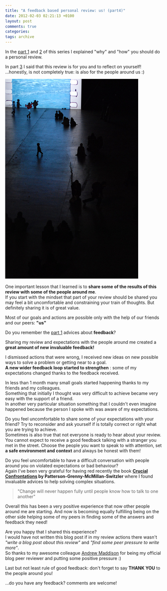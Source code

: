 ```yaml
---
title: "A feedback based personal review: us! (part4)"
date: 2012-02-03 02:21:13 +0100
layout: post
comments: true
categories:
tags: archive
---
```


In the [part 1](/2012/01/30/a-feedback-based-review-why-part1.html) and [2](/2012/01/31/a-feedback-based-review-how-part2/index.html) of this series I explained "why" and "how" you should do a personal review.

In part [3](/2012/02/02/a-feedback-based-personal-review-you-part3.html) I said that this review is for you and to reflect on yourself!  
 ...honestly, is not completely true: is also for the people around us :)  

 [![Choices, present - Ilias Bartolini](/assets/images/posts_2012_choices_present.jpg)](http://www.flickr.com/photos/iliasbartolini/6292626772/lightbox/)
 <!--more-->

One important lesson that I learned is to **share some of the results of this review with some of the people around me**.  
If you start with the mindset that part of your review should be shared you may feel a bit uncomfortable and constraining your train of thoughts. But definitely sharing it is of great value.

Most of our goals and actions are possible only with the help of our friends and our peers: **"us"**

Do you remember the [part 1](/2012/01/30/a-feedback-based-review-why-part1.html) advices about **feedback**?

Sharing my review and expectations with the people around me created a **great amount of new invaluable feedback!**


I dismissed actions that were wrong, I received new ideas on new possible ways to solve a problem or getting near to a goal.  
 **A new wider feedback loop started to strengthen** : some of my expectations changed thanks to the feedback received.

In less than 1 month many small goals started happening thanks to my friends and my colleagues.  
Something that initially I thought was very difficult to achieve became very easy with the support of a friend.  
In another very particular situation something that I couldn't even imagine happened because the person I spoke with was aware of my expectations.

Do you feel uncomfortable to share some of your expectations with your friend? Try to reconsider and ask yourself if is totally correct or right what you are trying to achieve.  
Sometimes is also true that not everyone is ready to hear about your review. You cannot expect to receive a good feedback talking with a stranger you met in the street. Choose the people you want to speak to with attention, set **a safe environment and context** and always be honest with them!

Do you feel uncomfortable to have a difficult conversation with people around you on violated expectations or bad behaviour?  
Again I've been very grateful for having red recently the book **[Crucial Confrontations](http://www.anobii.com/books/Crucial_Confrontations/9780071446525/00da4fc97023f5ac40/) by Patterson-Grenny-McMillan-Switzler** where I found invaluable advices to help solving complex situations.

> "Change will never happen fully until people know how to talk to one another"

Overall this has been a very positive experience that now other people around me are starting. And now is becoming equally fulfilling being on the other side helping some of my peers in finding some of the answers and feedback they need!

Are you happy that I shared this experience?  
I would have not written this blog post if in my review actions there wasn't _"write a blog post about this review"_ and _"find some peer pressure to write more"_.  
So thanks to my awesome colleague [Andrew Maddison](http://www.flowerchild.org.uk/) for being my official blog peer reviewer and putting some positive pressure :)

Last but not least rule of good feedback: don't forget to say **THANK YOU** to the people around you!

...do you have any feedback? comments are welcome!
